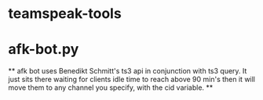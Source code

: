 # teamspeak-tools

# afk-bot.py #

** afk bot uses Benedikt Schmitt's ts3 api in conjunction with ts3 query. It just sits there waiting for clients
idle time to reach above 90 min's then it will move them to any channel you specify, with the cid variable. **



